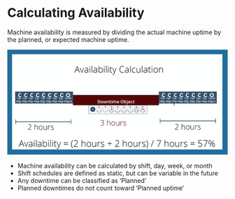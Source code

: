 # Calculating Availability
 Machine availability is measured by dividing the actual machine  uptime by the planned, or expected machine uptime.
 
 ![](availabilityCalc.png)
 
 
   * Machine availability can be calculated by shift, day, week, or month
   * Shift schedules are defined as static, but can be variable in the future
   * Any downtime can be classified as ‘Planned’
   * Planned downtimes do not count toward ‘Planned uptime’